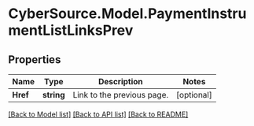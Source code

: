 # CyberSource.Model.PaymentInstrumentListLinksPrev
## Properties

Name | Type | Description | Notes
------------ | ------------- | ------------- | -------------
**Href** | **string** | Link to the previous page.  | [optional] 

[[Back to Model list]](../README.md#documentation-for-models) [[Back to API list]](../README.md#documentation-for-api-endpoints) [[Back to README]](../README.md)

